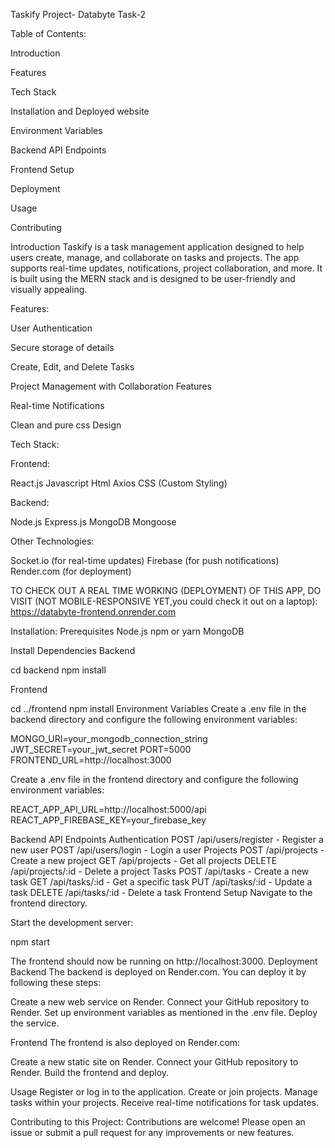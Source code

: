 Taskify Project- Databyte Task-2

Table of Contents:

Introduction

Features

Tech Stack

Installation and Deployed website

Environment Variables

Backend API Endpoints

Frontend Setup

Deployment

Usage

Contributing

Introduction
Taskify is a task management application designed to help users create, manage, and collaborate on tasks and projects. The app supports real-time updates, notifications, project collaboration, and more. It is built using the MERN stack and is designed to be user-friendly and visually appealing.

Features: 

User Authentication

Secure storage of details

Create, Edit, and Delete Tasks

Project Management with Collaboration Features

Real-time Notifications

Clean and pure css Design

Tech Stack:

Frontend:

React.js
Javascript
Html
Axios
CSS (Custom Styling)

Backend:

Node.js
Express.js
MongoDB
Mongoose

Other Technologies:

Socket.io (for real-time updates)
Firebase (for push notifications)
Render.com (for deployment)

TO CHECK OUT A REAL TIME WORKING (DEPLOYMENT) OF THIS APP, DO VISIT (NOT MOBILE-RESPONSIVE YET,you could check it out on a laptop): https://databyte-frontend.onrender.com

Installation:
Prerequisites
Node.js
npm or yarn
MongoDB

Install Dependencies
Backend

cd backend
npm install

Frontend

cd ../frontend
npm install
Environment Variables
Create a .env file in the backend directory and configure the following environment variables:

MONGO_URI=your_mongodb_connection_string
JWT_SECRET=your_jwt_secret
PORT=5000
FRONTEND_URL=http://localhost:3000

Create a .env file in the frontend directory and configure the following environment variables:

REACT_APP_API_URL=http://localhost:5000/api
REACT_APP_FIREBASE_KEY=your_firebase_key

Backend API Endpoints
Authentication
POST /api/users/register - Register a new user
POST /api/users/login - Login a user
Projects
POST /api/projects - Create a new project
GET /api/projects - Get all projects
DELETE /api/projects/:id - Delete a project
Tasks
POST /api/tasks - Create a new task
GET /api/tasks/:id - Get a specific task
PUT /api/tasks/:id - Update a task
DELETE /api/tasks/:id - Delete a task
Frontend Setup
Navigate to the frontend directory.

Start the development server:

npm start

The frontend should now be running on http://localhost:3000.
Deployment
Backend
The backend is deployed on Render.com. You can deploy it by following these steps:

Create a new web service on Render.
Connect your GitHub repository to Render.
Set up environment variables as mentioned in the .env file.
Deploy the service.

Frontend
The frontend is also deployed on Render.com:

Create a new static site on Render.
Connect your GitHub repository to Render.
Build the frontend and deploy.

Usage
Register or log in to the application.
Create or join projects.
Manage tasks within your projects.
Receive real-time notifications for task updates.

Contributing to this Project:
Contributions are welcome! Please open an issue or submit a pull request for any improvements or new features.
